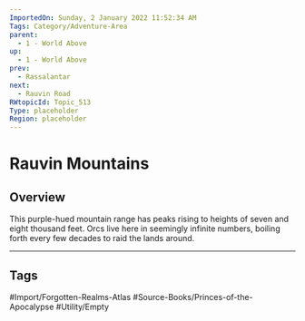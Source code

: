 ```yaml
---
ImportedOn: Sunday, 2 January 2022 11:52:34 AM
Tags: Category/Adventure-Area
parent:
  - 1 - World Above
up:
  - 1 - World Above
prev:
  - Rassalantar
next:
  - Rauvin Road
RWtopicId: Topic_513
Type: placeholder
Region: placeholder
---
```

# Rauvin Mountains
## Overview
This purple-hued mountain range has peaks rising to heights of seven and eight thousand feet. Orcs live here in seemingly infinite numbers, boiling forth every few decades to raid the lands around.


---
## Tags
#Import/Forgotten-Realms-Atlas #Source-Books/Princes-of-the-Apocalypse #Utility/Empty

